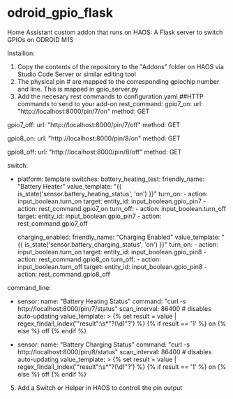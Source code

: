 # odroid_gpio_flask
Home Assistant custom addon that runs on HAOS: A Flask server to switch GPIOs on ODROID M1S

Installion:
1) Copy the contents of the repository to the "Addons" folder on HAOS via Studio Code Server or similar editing tool
2) The physical pin # are mapped to the corresponding gpiochip number and line. This is mapped in  gpio_server.py
4) Add the necesary rest commands to configuration.yaml
##HTTP commands to send to your add-on
rest_command:
  gpio7_on:
    url: "http://localhost:8000/pin/7/on"
    method: GET

  gpio7_off:
    url: "http://localhost:8000/pin/7/off"
    method: GET

  gpio8_on:
    url: "http://localhost:8000/pin/8/on"
    method: GET

  gpio8_off:
    url: "http://localhost:8000/pin/8/off"
    method: GET

switch:
  - platform: template
    switches:
      battery_heating_test:
        friendly_name: "Battery Heater"
        value_template: "{{ is_state('sensor.battery_heating_status', 'on') }}"
        turn_on:
          - action: input_boolean.turn_on
            target:
              entity_id: input_boolean.gpio_pin7
          - action: rest_command.gpio7_on
        turn_off:
          - action: input_boolean.turn_off
            target:
              entity_id: input_boolean.gpio_pin7
          - action: rest_command.gpio7_off

      charging_enabled:
        friendly_name: "Charging Enabled"
        value_template: "{{ is_state('sensor.battery_charging_status', 'on') }}"
        turn_on:
          - action: input_boolean.turn_on
            target:
              entity_id: input_boolean.gpio_pin8
          - action: rest_command.gpio8_on
        turn_off:
          - action: input_boolean.turn_off
            target:
              entity_id: input_boolean.gpio_pin8
          - action: rest_command.gpio8_off

command_line:
  - sensor:
      name: "Battery Heating Status"
      command: "curl -s http://localhost:8000/pin/7/status"
      scan_interval: 86400  # disables auto-updating
      value_template: >
        {% set result = value | regex_findall_index('"result":\\s*"?(\\d)"?') %}
        {% if result == '1' %}
          on
        {% else %}
          off
        {% endif %}

  - sensor:
      name: "Battery Charging Status"
      command: "curl -s http://localhost:8000/pin/8/status"
      scan_interval: 86400  # disables auto-updating
      value_template: >
        {% set result = value | regex_findall_index('"result":\\s*"?(\\d)"?') %}
        {% if result == '1' %}
          on
        {% else %}
          off
        {% endif %}


   5) Add a Switch or Helper in HAOS to controll the pin output
